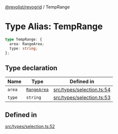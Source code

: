[@revolist/revogrid](README.md) / TempRange

# Type Alias: TempRange

```ts
type TempRange: {
  area: RangeArea;
  type: string;
};
```

## Type declaration

| Name | Type | Defined in |
| ------ | ------ | ------ |
| `area` | [`RangeArea`](TypeAlias.RangeArea.md) | [src/types/selection.ts:54](https://github.com/revolist/revogrid/blob/a849a2bedd405f9be6994ce2465b998f17fd214c/src/types/selection.ts#L54) |
| `type` | `string` | [src/types/selection.ts:53](https://github.com/revolist/revogrid/blob/a849a2bedd405f9be6994ce2465b998f17fd214c/src/types/selection.ts#L53) |

## Defined in

[src/types/selection.ts:52](https://github.com/revolist/revogrid/blob/a849a2bedd405f9be6994ce2465b998f17fd214c/src/types/selection.ts#L52)
